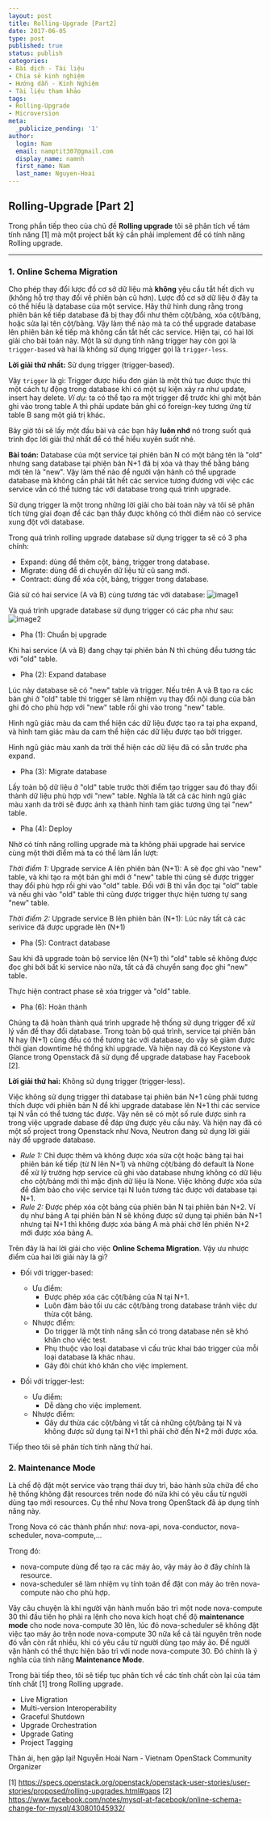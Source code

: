 ```yaml
---
layout: post
title: Rolling-Upgrade [Part2]
date: 2017-06-05
type: post
published: true
status: publish
categories:
- Bài dịch - Tài liệu
- Chia sẻ kinh nghiệm
- Hướng dẫn - Kinh Nghiệm
- Tài liệu tham khảo
tags:
- Rolling-Upgrade
- Microversion
meta:
  _publicize_pending: '1'
author:
  login: Nam
  email: namptit307@gmail.com
  display_name: namnh
  first_name: Nam
  last_name: Nguyen-Hoai
---
```

## Rolling-Upgrade [Part 2]

Trong phần tiếp theo của chủ đề **Rolling upgrade** tôi sẽ phân tích về tám tính năng [1] mà một project bất kỳ cần phải implement để có tính năng Rolling upgrade.

--------------------------------

### 1. Online Schema Migration
Cho phép thay đổi lược đồ cơ sở dữ liệu mà **không** yêu cầu tắt hết dịch vụ (không hỗ trợ thay đổi về phiên bản cũ hơn).
Lược đồ cơ sở dữ liệu ở đây ta có thể hiểu là database của một service. Hãy thử hình dung rằng trong phiên bản kế tiếp database đã bị thay đổi như thêm cột/bảng, xóa cột/bảng, hoặc sửa lại tên cột/bảng. Vậy làm thế nào mà ta có thể upgrade database lên phiên bản kế tiếp mà không cần tắt hết các service. Hiện tại, có hai lời giải cho bài toán này. Một là sử dụng tính năng trigger  hay còn gọi là `trigger-based` và hai là không sử dụng trigger gọi là `trigger-less`.

**Lời giải thứ nhất:** Sử dụng trigger (trigger-based).

Vậy `trigger` là gì: Trigger được hiểu đơn giản là một thủ tục được thực thi một cách tự động trong database khi có một sự kiện xảy ra như update, insert hay delete.
*Ví dụ*: ta có thể tạo ra một trigger để trước khi ghi một bản ghi vào trong table A thì phải update bản ghi có foreign-key tương ứng từ table B sang một giá trị khác.

Bây giờ tôi sẽ lấy một đầu bài và các bạn hãy **luôn nhớ** nó trong suốt quá trình đọc lời giải thứ nhất để có thể hiểu xuyên suốt nhé.

**Bài toán:** Database của một service tại phiên bản N có một bảng tên là "old" nhưng sang database tại phiên bản N+1 đã bị xóa và thay thế bằng bảng mới tên là "new". Vậy làm thế nào để người vận hành có thể upgrade database mà không cần phải tắt hết các service tương đương với việc các service vẫn có thể tương tác với database trong quá trình upgrade.

Sử dụng trigger là một trong những lời giải cho bài toán này và tôi sẽ phân tích từng giai đoạn để các bạn thấy được không có thời điểm nào có service xung đột với database.

Trong quá trình rolling upgrade database sử dụng trigger ta sẽ có 3 pha chính:
- Expand: dùng để thêm cột, bảng, trigger trong database.
- Migrate: dùng để di chuyển dữ liệu từ cũ sang mới.
- Contract: dùng để xóa cột, bảng, trigger trong database.

Giả sử có hai service (A và B) cùng tương tác với database:
![image1](../pictures/two_services.png)

Và quá trình upgrade database sử dụng trigger có các pha như sau:
![image2](../pictures/rolling_upgrade_part_2.png)

- Pha (1): Chuẩn bị upgrade

Khi hai service (A và B) đang chạy tại phiên bản N thì chúng đều tương tác với "old" table.

- Pha (2): Expand database

Lúc này database sẽ có "new" table và trigger. Nếu trên A và B tạo ra các bản ghi ở "old" table thì trigger sẽ làm nhiệm vụ thay đổi nội dung của bản ghi đó cho phù hợp với "new" table rồi ghi vào trong "new" table.

Hình ngũ giác màu da cam thể hiện các dữ liệu được tạo ra tại pha expand, và hình tam giác màu da cam thể hiện các dữ liệu được tạo bởi trigger.

Hình ngũ giác màu xanh da trời thể hiện các dữ liệu đã có sẵn trước pha expand.

- Pha (3): Migrate database

Lấy toàn bộ dữ liệu ở "old" table trước thời điểm tạo trigger sau đó thay đổi thành dữ liệu phù hợp với "new" table. Nghĩa là tất cả các hình ngũ giác màu xanh da trời sẽ được ánh xạ thành hình tam giác tương ứng tại "new" table.

- Pha (4): Deploy

Nhờ có tính năng rolling upgrade mà ta không phải upgrade hai service cùng một thời điểm mà ta có thể làm lần lượt:

*Thời điểm 1:* Upgrade service A lên phiên bản (N+1):
A sẽ đọc ghi vào "new" table, và khi tạo ra một bản ghi mới ở "new" table thì cũng sẽ được trigger thay đổi phù hợp rồi ghi vào "old" table.
Đối với B thì vẫn đọc tại "old" table và nếu ghi vào "old" table thì cũng được trigger thực hiện tương tự sang "new" table.

*Thời điểm 2:* Upgrade service B lên phiên bản (N+1):
Lúc này tất cả các serivice đã được upgrade lên (N+1)

- Pha (5): Contract database

Sau khi đã upgrade toàn bộ service lên (N+1) thì "old" table sẽ không được đọc ghi bởi bất kì service nào nữa, tất cả đã chuyển sang đọc ghi "new" table.

Thực hiện contract phase sẽ xóa trigger và "old" table.

- Pha (6): Hoàn thành

Chúng ta đã hoàn thành quá trình upgrade hệ thống sử dụng trigger để xử lý vấn đề thay đổi database. Trong toàn bộ quá trình, service tại phiên bản N hay (N+1) cũng đều có thể tương tác với database, do vậy sẽ giảm được thời gian downtime hệ thống khi upgrade. Và hiện nay đã có Keystone và Glance trong Openstack đã sử dụng để upgrade database hay Facebook [2].


**Lời giải thứ hai:** Không sử dụng trigger (trigger-less).

Việc không sử dụng trigger thì database tại phiên bản N+1 cũng phải tương thích được với phiên bản N để khi upgrade database lên N+1 thì các service tại N vẫn có thể tương tác được. Vậy nên sẽ có một số rule được sinh ra trong việc upgrade dabase để đáp ứng được yêu cầu này. Và hiện nay đã có một số project trong Openstack như Nova, Neutron đang sử dụng lời giải này để upgrade database.

- *Rule 1:* Chỉ được thêm và không được xóa sửa cột hoặc bảng tại hai phiên bản kế tiếp (từ N lên N+1) và những cột/bảng đó default là None để xử lý trường hợp service cũ ghi vào database nhưng không có dữ liệu cho cột/bảng mới thì mặc định dữ liệu là None. Việc không được xóa sửa để đảm bảo cho việc service tại N luôn tương tác được với database tại N+1.
- *Rule 2:* Được phép xóa cột bảng của phiên bản N tại phiên bản N+2. Ví dụ như bảng A tại phiên bản N sẽ không được sử dụng tại phiên bản N+1 nhưng tại N+1 thì không được xóa bảng A mà phải chờ lên phiên N+2 mới được xóa bảng A.


Trên đây là hai lời giải cho việc **Online Schema Migration**. Vậy ưu nhược điểm của hai lời giải này là gì?

- Đối với trigger-based:
	- Ưu điểm:
		- Được phép xóa các cột/bảng của N tại N+1.
		- Luôn đảm bảo tối ưu các cột/bảng trong database tránh việc dư thừa cột bảng.
	- Nhược điểm:
		- Do trigger là một tính năng sẵn có trong database nên sẽ khó khăn cho việc test.
		- Phụ thuộc vào loại database vì cấu trúc khai báo trigger của mỗi loại database là khác nhau.
		- Gây đôi chút khó khăn cho việc implement.

- Đối với trigger-lest:
	- Ưu điểm:
		- Dễ dàng cho việc implement.
	- Nhược điểm:
		- Gây dư thừa các cột/bảng vì tất cả những cột/bảng tại N và không được sử dụng tại N+1 thì phải chờ đến N+2 mới được xóa.


Tiếp theo tôi sẽ phân tích tính năng thứ hai.

### 2. Maintenance Mode
Là chế độ đặt một service vào trạng thái duy trì, bảo hành sửa chữa để cho hệ thống không đặt resources trên node đó nữa khi có yêu cầu từ người dùng tạo mới resources. Cụ thể như Nova trong OpenStack đã áp dụng tính năng này.

Trong Nova có các thành phần như: nova-api, nova-conductor, nova-scheduler, nova-compute,...

Trong đó:
- nova-compute dùng để tạo ra các máy ảo, vậy máy ảo ở đây chính là resource.
- nova-scheduler sẽ làm nhiệm vụ tính toán để đặt con máy ảo trên nova-compute nào cho phù hợp.

Vậy câu chuyện là khi người vận hành muốn bảo trì một node nova-compute 30 thì đầu tiên họ phải ra lệnh cho nova kích hoạt chế độ **maintenance mode** cho node nova-compute 30 lên, lúc đó nova-scheduler sẽ không đặt việc tạo máy ảo trên node nova-compute 30 nữa kể cả tài nguyên trên node đó vẫn còn rất nhiều, khi có yêu cầu từ người dùng tạo máy ảo. Để người vận hành có thể thực hiện bảo trì với node nova-compute 30.
Đó chính là ý nghĩa của tính năng **Maintenance Mode**.

Trong bài tiếp theo, tôi sẽ tiếp tục phân tích về các tính chất còn lại của tám tính chất [1] trong Rolling upgrade.

- Live Migration
- Multi-version Interoperability
- Graceful Shutdown
- Upgrade Orchestration
- Upgrade Gating
- Project Tagging

Thân ái, hẹn gặp lại!
Nguyễn Hoài Nam - Vietnam OpenStack Community Organizer

[1] https://specs.openstack.org/openstack/openstack-user-stories/user-stories/proposed/rolling-upgrades.html#gaps
[2] https://www.facebook.com/notes/mysql-at-facebook/online-schema-change-for-mysql/430801045932/

